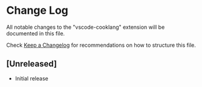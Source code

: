 # Change Log

All notable changes to the "vscode-cooklang" extension will be documented in this file.

Check [Keep a Changelog](http://keepachangelog.com/) for recommendations on how to structure this file.

## [Unreleased]

- Initial release